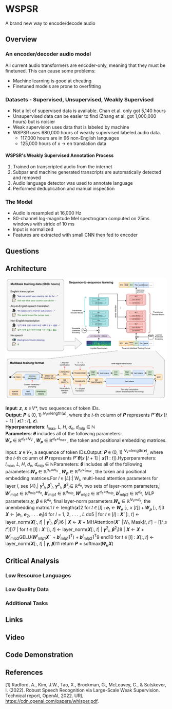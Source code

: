 # WSPSR
A brand new way to encode/decode audio

## Overview
### An encoder/decoder audio model
All current audio transformers are encoder-only, meaning that they must be finetuned. This can cause some problems:
* Machine learning is good at cheating
* Finetuned models are prone to overfitting

### Datasets - Supervised, Unsupervised, Weakly Supervised
* Not a lot of supervised data is available. Chan et al. only got 5,140 hours
* Unsupervised data can be easier to find (Zhang et al. got 1,000,000 hours) but is noisier
* Weak supervision uses data that is labeled by machine
* WSPSR uses 680,000 hours of weakly supervised labeled audio data.
  * 117,000 hours are in 96 non-English languages
  * 125,000 hours of x -> en translation data
#### WSPSR's Weakly Supervised Annotation Process
 1. Trained on transcripted audio from the internet
 2. Subpar and machine generated transcripts are automatically detected and removed
 3. Audio language detector was used to annotate language
 4. Performed deduplication and manual inspection

### The Model
* Audio is resampled at 16,000 Hz
* 80-channel log-magnitude Mel spectrogram computed on 25ms windows with stride of 10 ms
* Input is normalized
* Features are extracted with small CNN then fed to encoder

## Questions

## Architecture
![WSPSR pipeline](/pictures/wspsr-pipeline.png)

**Input**: 𝒛, 𝒙 ∈ 𝑉*, two sequences of token IDs.  
**Output**: 𝑷 ∈ (0, 1)	<sup>𝑁<sub>V</sub>×length(𝒙)</sup>, where the 𝑡-th column of 𝑷 represents 𝑃ˆ𝜽(𝑥 [𝑡 + 1] | 𝒙[1 : 𝑡], 𝒛).  
**Hyperparameters**: *l*<sub>max</sub>, 𝐿, 𝐻, 𝑑<sub>e</sub>, 𝑑<sub>mlp</sub> ∈ ℕ  
**Parameters**: 𝜽 includes all of the following parameters:  
 𝑾<sub>𝒆</sub> ∈ ℝ<sup>𝑑<sub>e</sub>×𝑁<sub>V</sub></sup> , 𝑾<sub>𝒑</sub> ∈ ℝ<sup>𝑑<sub>e</sub>×*l*<sub>max</sub></sup> , the token and positional embedding matrices.


Input: 𝒙 ∈ 𝑉∗, a sequence of token IDs.Output: 𝑷 ∈ (0, 1)	<sup>𝑁<sub>V</sub>×length(𝒙)</sup>, where the 𝑡-th column of 𝑷 represents 𝑃ˆ𝜽(𝑥 [𝑡 + 1] | 𝒙[1 : 𝑡]).Hyperparameters: *l*<sub>max</sub>, 𝐿, 𝐻, 𝑑<sub>e</sub>, 𝑑<sub>mlp</sub> ∈ ℕParameters: 𝜽 includes all of the following parameters:𝑾<sub>𝒆</sub> ∈ ℝ<sup>𝑑<sub>e</sub>×𝑁<sub>V</sub></sup> , 𝑾<sub>𝒑</sub> ∈ ℝ<sup>𝑑<sub>e</sub>×*l*<sub>max</sub></sup> , the token and positional embedding matrices.For 𝑙 ∈ [𝐿]:| W<sub>𝑙</sub>, multi-head attention parameters for layer 𝑙, see (4),| 𝜸<sup>1</sup><sub>𝑙</sub>, 𝜷<sup>1</sup><sub>𝑙</sub>, 𝜸<sup>2</sup><sub>𝑙</sub>, 𝜷<sup>2</sup><sub>𝑙</sub>∈ ℝ<sup>𝑑<sub>e</sub></sup>, two sets of layer-norm parameters,| 𝑾<sup>𝑙</sup><sub>mlp1</sub> ∈ ℝ<sup>𝑑<sub>mlp</sub>×𝑑<sub>e</sub></sup>, 𝒃<sup>𝑙</sup><sub>mlp1</sub> ∈ ℝ<sup>𝑑<sub>mlp</sub></sup>, 𝑾<sup>𝑙</sup><sub>mlp2</sub> ∈ ℝ<sup>𝑑<sub>e</sub>×𝑑<sub>mlp</sub></sup>, 𝒃<sup>𝑙</sup><sub>mlp2</sub> ∈ ℝ<sup>𝑑<sub>e</sub></sup>, MLP parameters.𝜸, 𝜷 ∈ ℝ<sup>𝑑<sub>e</sub></sup>, final layer-norm parameters.𝑾<sub>𝒖</sub> ∈ ℝ<sup>𝑁<sub>V</sub>×𝑑<sub>e</sub></sup>, the unembedding matrix.1 *l* ← length(𝒙)2 for 𝑡 ∈ [*l*] : 𝒆<sub>𝑡</sub> ← 𝑾<sub>𝒆</sub> [:, 𝑥 [𝑡]] + 𝑾<sub>𝒑</sub> [:, 𝑡]3 𝑿 ← [𝒆<sub>1</sub>, 𝒆<sub>2</sub>, . . . 𝒆<sub>*l*</sub>]4 for 𝑙 = 1, 2, . . . , 𝐿 do5 | for 𝑡 ∈ [*l*] : 𝑿˜[:, 𝑡] ← layer_norm(𝑿[:, 𝑡] | 𝜸<sup>1</sup><sub>𝑙</sub>, 𝜷<sup>1</sup><sub>𝑙</sub>)6 | 𝑿 ← 𝑿 + MHAttention(𝑿˜ |W<sub>𝑙</sub>, Mask[𝑡, 𝑡'] = [[𝑡 ≤ 𝑡']])7 | for 𝑡 ∈ [*l*] : 𝑿˜[:, 𝑡] ← layer_norm(𝑿[:, 𝑡] | 𝜸<sup>2</sup><sub>𝑙</sub>, 𝜷<sup>2</sup><sub>𝑙</sub>)8 | 𝑿 ← 𝑿 + 𝑾<sup>𝑙</sup><sub>mlp2</sub>GELU(𝑾<sup>𝑙</sup><sub>mlp1</sub>𝑿˜ + 𝒃<sup>𝑙</sup><sub>mlp1</sub>1<sup>T</sup>) + 𝒃<sup>𝑙</sup><sub>mlp2</sub>1<sup>T</sup>9 end10 for 𝑡 ∈ [*l*] : 𝑿[:, 𝑡] ← layer_norm(𝑿[:, 𝑡] | 𝜸, 𝜷)11 return 𝑷 = softmax(𝑾<sub>𝒖</sub>𝑿)

## Critical Analysis
### Low Resource Languages
### Low Quality Data
### Additional Tasks

## Links

## Video

## Code Demonstration

## References

<a id="1">[1]</a> 
Radford, A., Kim, J.W., Tao, X., Brockman, G., McLeavey, C., & Sutskever, I. (2022). 
Robust Speech Recognition via Large-Scale Weak Supervision.
Technical report, OpenAI, 2022. URL https://cdn.openai.com/papers/whisper.pdf.
